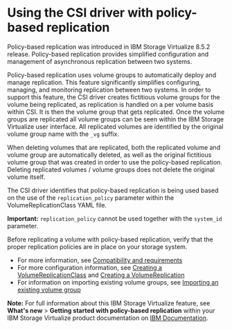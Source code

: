 # Using the CSI driver with policy-based replication

Policy-based replication was introduced in IBM Storage Virtualize 8.5.2 release. Policy-based replication provides simplified configuration and management of asynchronous replication between two systems.

Policy-based replication uses volume groups to automatically deploy and manage replication. This feature significantly simplifies configuring, managing, and monitoring replication between two systems. In order to support this feature, the CSI driver creates fictitious volume groups for the volume being replicated, as replication is handled on a per volume basis within CSI. It is then the volume group that gets replicated. Once the volume groups are replicated all volume groups can be seen within the IBM Storage Virtualize user interface. All replicated volumes are identified by the original volume group name with the `_vg` suffix.

When deleting volumes that are replicated, both the replicated volume and volume group are automatically deleted, as well as the original fictitious volume group that was created in order to use the policy-based replication. Deleting replicated volumes / volume groups does not delete the original volume itself.

The CSI driver identifies that policy-based replication is being used based on the use of the `replication_policy` parameter within the VolumeReplicationClass YAML file.

**Important:** `replication_policy` cannot be used together with the `system_id` parameter.

Before replicating a volume with policy-based replication, verify that the proper replication policies are in place on your storage system.

- For more information, see [Compatibility and requirements](../installation/install_compatibility_requirements.md)
- For more configuration information, see [Creating a VolumeReplicationClass](../configuration/creating_volumereplicationclass.md) and [Creating a VolumeReplication](../configuration/creating_volumereplication.md)
- For information on importing existing volume groups, see [Importing an existing volume group](../configuration/importing_existing_volume_group.md)

**Note:** For full information about this IBM Storage Virtualize feature, see **What's new** > **Getting started with policy-based replication** within your IBM Storage Virtualize product documentation on [IBM Documentation](https://www.ibm.com/docs).
